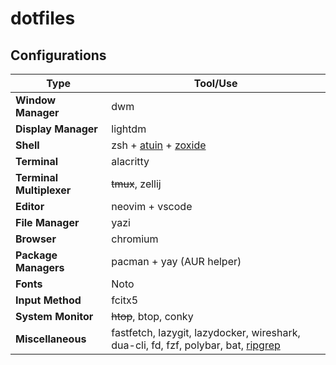 # dotfiles

## Configurations

| Type                     | Tool/Use                                                                                                                    |
| ------------------------ | --------------------------------------------------------------------------------------------------------------------------- |
| **Window Manager**       | dwm                                                                                                                         |
| **Display Manager**      | lightdm                                                                                                                     |
| **Shell**                | zsh + [atuin](https://github.com/atuinsh/atuin) + [zoxide](https://github.com/ajeetdsouza/zoxide)                           |
| **Terminal**             | alacritty                                                                                                                   |
| **Terminal Multiplexer** | ~~tmux~~, zellij                                                                                                            |
| **Editor**               | neovim  + vscode                                                                                                            |
| **File Manager**         | yazi                                                                                                                        |
| **Browser**              | chromium                                                                                                                    |
| **Package Managers**     | pacman + yay (AUR helper)                                                                                                   |
| **Fonts**                | Noto                                                                                                                        |
| **Input Method**         | fcitx5                                                                                                                      |
| **System Monitor**       | ~~htop~~, btop, conky                                                                                                       |
| **Miscellaneous**        | fastfetch, lazygit, lazydocker, wireshark, dua-cli, fd, fzf, polybar, bat, [ripgrep](https://github.com/BurntSushi/ripgrep) |

<!--
## Usage

1. install arch linux: [guide](./install.sh)
2. network: `systemctl start dhcpcd.service`
3. dotfiles: `pacman -S git && cd /tmp && git clone --depth 1 https://github.com/cybernty/dotfiles.git && cd dotfiles`
4. basic config: `./configure.sh`
5. advance: `cd /tmp && git clone --depth 1 https://github.com/cybernty/dotfiles.git && ./dotfiles/configure.sh`
-->

